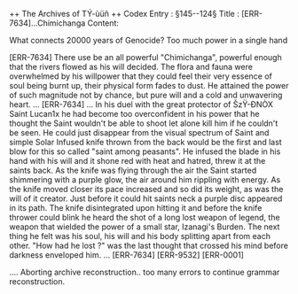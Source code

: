 

++ The Archives of TÝ-ùüñ ++
Codex Entry : §145--124§
Title : [ERR-7634]...Chimichanga
Content:

What connects 20000 years of Genocide? Too much power in a single hand

[ERR-7634]
There use be an all powerful "Chimichanga", powerful enough that the rivers flowed as his will decided. The flora and fauna were overwhelmed by his willpower that they could feel their very essence of soul being burnt up, their physical form fades to dust. He attained the power of such magnitude not by chance, but pure will and a cold and unwavering heart.
...
[ERR-7634]
...
In his duel with the great protector of ŠzŸ-ÐNÒX Saint Lucan1x he had become too overconfident in his power that he thought the Saint wouldn't be able to shoot let alone kill him if he couldn't be seen. He could just disappear from the visual spectrum of Saint and simple Solar Infused knife thrown from the back would be the first and last blow for this so called "saint among peasants". He infused the blade in his hand with his will and it shone red with heat and hatred, threw it at the saints back. As the knife was flying through the air the Saint started shimmering with a purple glow, the air around him rippling with energy. As the knife moved closer its pace increased and so did its weight, as was the will of it creator. Just before it could hit saints neck a purple disc appeared in its path. The knife disintegrated upon hitting it and before the knife thrower could blink he heard the shot of a long lost weapon of legend, the weapon that wielded the power of a small star, Izanagi's Burden. The next thing he felt was his soul, his will and his body splitting apart from each other. "How had he lost ?" was the last thought that crossed his mind before darkness enveloped him.
...
[ERR-7634]
[ERR-9532]
[ERR-0001]

.... Aborting archive reconstruction.. too many errors to continue grammar reconstruction.
